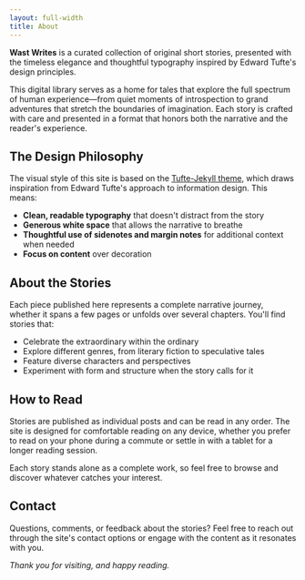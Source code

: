 ```yaml
---
layout: full-width
title: About
---
```


**Wast Writes** is a curated collection of original short stories, presented with the timeless elegance and thoughtful typography inspired by Edward Tufte's design principles.

This digital library serves as a home for tales that explore the full spectrum of human experience—from quiet moments of introspection to grand adventures that stretch the boundaries of imagination. Each story is crafted with care and presented in a format that honors both the narrative and the reader's experience.

## The Design Philosophy

The visual style of this site is based on the [Tufte-Jekyll theme](https://github.com/clayh53/tufte-jekyll), which draws inspiration from Edward Tufte's approach to information design. This means:

- **Clean, readable typography** that doesn't distract from the story
- **Generous white space** that allows the narrative to breathe
- **Thoughtful use of sidenotes and margin notes** for additional context when needed
- **Focus on content** over decoration

## About the Stories

Each piece published here represents a complete narrative journey, whether it spans a few pages or unfolds over several chapters. You'll find stories that:

- Celebrate the extraordinary within the ordinary
- Explore different genres, from literary fiction to speculative tales
- Feature diverse characters and perspectives
- Experiment with form and structure when the story calls for it

## How to Read

Stories are published as individual posts and can be read in any order. The site is designed for comfortable reading on any device, whether you prefer to read on your phone during a commute or settle in with a tablet for a longer reading session.

Each story stands alone as a complete work, so feel free to browse and discover whatever catches your interest.

## Contact

Questions, comments, or feedback about the stories? Feel free to reach out through the site's contact options or engage with the content as it resonates with you.

*Thank you for visiting, and happy reading.*


